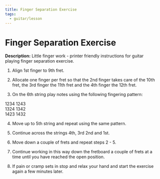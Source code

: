 ```yaml
---
title: Finger Separation Exercise
tags: 
  - guitar/lesson
---
```


# Finger Separation Exercise


**Description:** Little finger work - printer friendly instructions for guitar playing finger separation exercise.

1. Align 1st finger to 9th fret.

2. Allocate one finger per fret so that the 2nd finger takes care of the 10th fret, the 3rd finger the 11th fret and the 4th finger the 12th fret.

3. On the 6th string play notes using the following fingering pattern:

1234 1243  
1324 1342  
1423 1432

4. Move up to 5th string and repeat using the same pattern.

5. Continue across the strings 4th, 3rd 2nd and 1st.

6. Move down a couple of frets and repeat steps 2 - 5.

7. Continue working in this way down the fretboard a couple of frets at a time until you have reached the open position.

8. If pain or cramp sets in stop and relax your hand and start the exercise again a few minutes later.